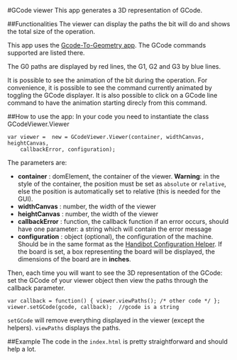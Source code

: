 #GCode viewer
This app generates a 3D representation of GCode.

##Functionalities
The viewer can display the paths the bit will do and shows the total size of the
operation.

This app uses the [Gcode-To-Geometry
app](https://github.com/ShopBotTools/Handibot-GCode-To-Geometry). The GCode
commands supported are listed there.

The G0 paths are displayed by red lines, the G1, G2 and G3 by blue lines.

It is possible to see the animation of the bit during the operation. For
convenience, it is possible to see the command currently animated by toggling
the GCode displayer. It is also possible to click on a GCode line command to
have the animation starting direcly from this command.

##How to use the app:
In your code you need to instantiate the class GCodeViewer.Viewer

    var viewer =  new = GCodeViewer.Viewer(container, widthCanvas, heightCanvas,
        callbackError, configuration);

The parameters are:
* **container** : domElement, the container of the viewer. **Warning**: in the
  style of the container, the position must be set as `absolute` or
  `relative`, else the position is automatically set to relative (this is
  needed for the GUI).
* **widthCanvas** : number, the width of the viewer
* **heightCanvas** : number, the width of the viewer
* **callbackError** : function, the callback function if an error occurs,
  should have one parameter: a string which will contain the error message
* **configuration** : object (optional), the configuration of the machine.
  Should be in the same format as the [Handibot Configuration
  Helper](https://github.com/ShopBotTools/Handibot-Configuration-Helper).
  If the board is set, a box representing the board will be displayed, the
  dimensions of the board are in **inches**.

Then, each time you will want to see the 3D representation of the GCode: set
the GCode of your viewer object then view the paths through the callback
parameter.

    var callback = function() { viewer.viewPaths(); /* other code */ };
    viewer.setGCode(gcode, callback);  //gcode is a string

`setGCode` will remove everything displayed in the viewer (except the helpers).
`viewPaths` displays the paths.

##Example
The code in the `index.html` is pretty straightforward and should help a lot.
